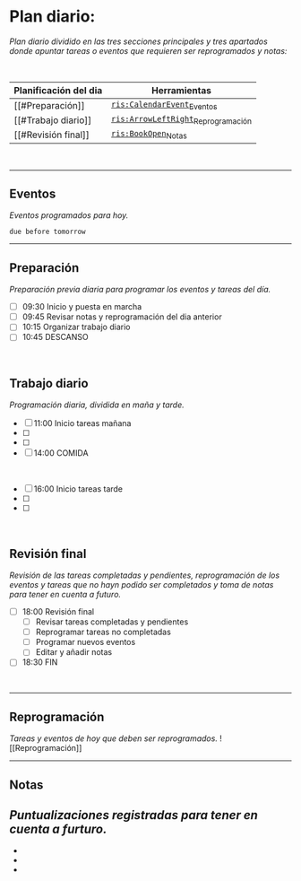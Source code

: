 # Plan diario: 
*Plan diario dividido en las tres secciones principales y tres apartados donde apuntar tareas o eventos que requieren ser reprogramados y notas:*

<br>

| Planificación del dia | Herramientas                            |
| --------------------- | --------------------------------------- |
| [[#Preparación]]      | [`ris:CalendarEvent`<sub>Eventos</sub>](#Eventos)         |
| [[#Trabajo diario]]   | [`ris:ArrowLeftRight`<sub>Reprogramación</sub>](#Reprogramación) |
| [[#Revisión final]]   | [`ris:BookOpen`<sub>Notas</sub>](#Notas)                |

<br>

---
## Eventos

*Eventos programados para hoy.*
```tasks
due before tomorrow
```

---
## Preparación

*Preparación previa diaria para programar los eventos y tareas del día.*

- [ ] 09:30 Inicio y puesta en marcha
- [ ] 09:45 Revisar notas y reprogramación del dia anterior
- [ ] 10:15 Organizar trabajo diario
- [ ] 10:45 DESCANSO

<br>

## Trabajo diario

*Programación diaria, dividida en maña y tarde.*
   
- [ ] 11:00 Inicio tareas mañana
- [ ]  
- [ ] 
- [ ] 14:00 COMIDA

<br>

- [ ] 16:00 Inicio tareas tarde
- [ ]  
- [ ] 

<br>

## Revisión final

*Revisión de las tareas completadas y pendientes, reprogramación de los eventos y tareas que no hayn podido ser completados y toma de notas para tener en cuenta a futuro.*

- [ ] 18:00 Revisión final
	- [ ] Revisar tareas completadas y pendientes
	- [ ] Reprogramar tareas no completadas
	- [ ] Programar nuevos eventos
	- [ ] Editar y añadir notas
- [ ] 18:30 FIN

<br>

---
## Reprogramación

*Tareas y eventos de hoy que deben ser reprogramados.*
![[Reprogramación]]

---
## Notas

*Puntualizaciones registradas para tener en cuenta a furturo.*
- 
- 
- 
- 

